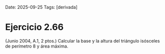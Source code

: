 Date: 2025-09-25
Tags: [derivada]

# Ejercicio 2.66

 (Junio 2004, A.1, 2 ptos.) Calcular la base y la altura del triángulo isósceles de perímetro 8 y área máxima.
